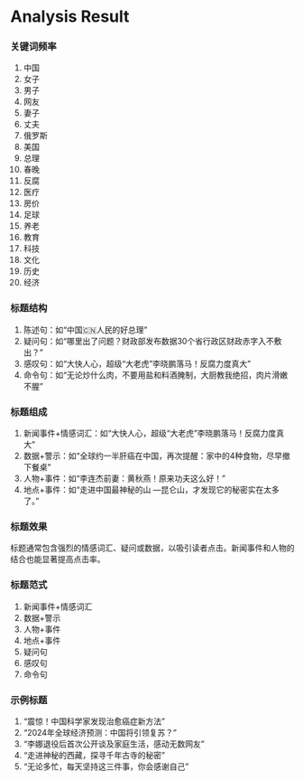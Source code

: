# Analysis Result

### 关键词频率
1. 中国
2. 女子
3. 男子
4. 网友
5. 妻子
6. 丈夫
7. 俄罗斯
8. 美国
9. 总理
10. 春晚
11. 反腐
12. 医疗
13. 房价
14. 足球
15. 养老
16. 教育
17. 科技
18. 文化
19. 历史
20. 经济

### 标题结构
1. 陈述句：如“中国🇨🇳人民的好总理”
2. 疑问句：如“哪里出了问题？财政部发布数据30个省行政区财政赤字入不敷出？”
3. 感叹句：如“大快人心，超级“大老虎”李晓鹏落马！反腐力度真大”
4. 命令句：如“无论炒什么肉，不要用盐和料酒腌制，大厨教我绝招，肉片滑嫩不腥”

### 标题组成
1. 新闻事件+情感词汇：如“大快人心，超级“大老虎”李晓鹏落马！反腐力度真大”
2. 数据+警示：如“全球约一半肝癌在中国，再次提醒：家中的4种食物，尽早撤下餐桌”
3. 人物+事件：如“李连杰前妻：黄秋燕！原来功夫这么好！”
4. 地点+事件：如“走进中国最神秘的山 —昆仑山，才发现它的秘密实在太多了。”

### 标题效果
标题通常包含强烈的情感词汇、疑问或数据，以吸引读者点击。新闻事件和人物的结合也能显著提高点击率。

### 标题范式
1. 新闻事件+情感词汇
2. 数据+警示
3. 人物+事件
4. 地点+事件
5. 疑问句
6. 感叹句
7. 命令句

### 示例标题
1. “震惊！中国科学家发现治愈癌症新方法”
2. “2024年全球经济预测：中国将引领复苏？”
3. “李娜退役后首次公开谈及家庭生活，感动无数网友”
4. “走进神秘的西藏，探寻千年古寺的秘密”
5. “无论多忙，每天坚持这三件事，你会感谢自己”